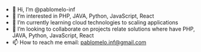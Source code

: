 - 👋 Hi, I’m @pablomelo-inf
- 👀 I’m interested in PHP, JAVA, Python, JavaScript, React
- 🌱 I’m currently learning cloud technologies to scaling applications 
- 💞️ I’m looking to collaborate on projects relate solutions where  have  PHP, JAVA, Python, JavaScript, React
- 📫 How to reach me email: pablomelo.inf@gmail.com

<!---
pablomelo-inf/pablomelo-inf is a ✨ special ✨ repository because its `README.md` (this file) appears on your GitHub profile.
You can click the Preview link to take a look at your changes.
--->
